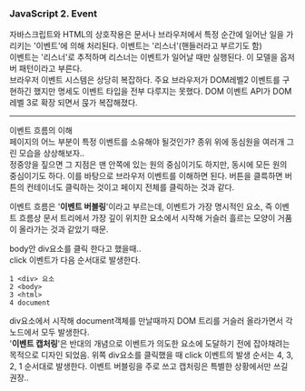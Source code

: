 ### JavaScript 2. Event

자바스크립트와 HTML의 상호작용은 문서나 브라우저에서 특정 순간에 일어난 일을 가리키는 '이벤트'에 의해 처리된다. 이벤트는 '리스너'(핸들러라고 부르기도 함)<br>
이벤트는 '리스너'로 추적하며 리스너는 이벤트가 일어날 때만 실행된다. 이 모델을 옵저버 패턴이라고 부른다.<br>
브라우저 이벤트 시스템은 상당히 복잡하다. 주요 브라우저가 DOM레벨2 이벤트를 구현하긴 했지만 명세도 이벤트 타입을 전부 다루지는 못했다. DOM 이벤트 API가 DOM레벨 3로 확장 되면서 묹가 복잡해졌다.<br>
___
이벤트 흐름의 이해<br>
페이지의 어느 부분이 특정 이벤트를 소유해야 될것인가?
종위 위에 동심원을 여러개 그린 모습을 상상해보자..<br>
정중앙을 짚으면 그 지점은 맨 안쪽에 있는 원의 중심이기도 하지만, 동시에 모든 원의 중심이기도 하다. 이를 바탕으로 브라우저 이벤트를 이해하면 된다. 버튼을 클륵하면 버튼의 컨테이너도 클릭하는 것이고 페이지 전체를 클릭하는 것과 같다.<br>

이벤트 흐름은 '<b>이벤트 버블링</b>'이라고 부르는데, 이벤트가 가장 명시적인 요소, 즉 이벤트 흐름상 문서 트리에서 가장 깊이 위치한 요소에서 시작해 거슬러 흘르는 모양이 거품이 올라가는 것과 같았기 때문.

body안 div요소를 클릭 한다고 했을때..<br>
click 이벤트가 다음 순서대로 발생한다.<br>
```{.html}
1 <div> 요소
2 <body>
3 <html>
4 document
```

div요소에서 시작해 document객체를 만날때까지 DOM 트리를 거슬러 올라가면서 각 노드에서 모두 발생한다.<br>
'<b>이벤트 캡처링</b>'은 반대의 개념으로 이벤트가 의도한 요소에 도달하기 전에 잡아채려는 목적으로 디자인 되었음. 위쪽 div요소를 클릭했을 때 click 이벤트의 발생 순서는 4, 3, 2, 1 순서대로 발생한다.
이벤트 버블링을 주로 쓰고 캡처링은 특별한 상황에서만 쓰길 권장..